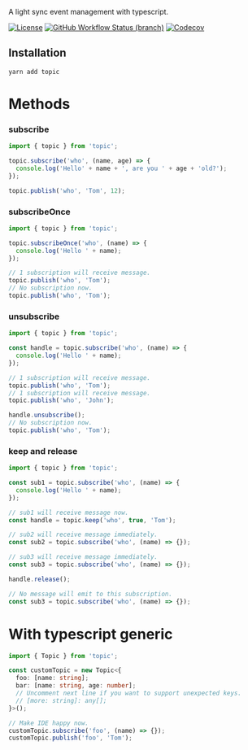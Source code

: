 A light sync event management with typescript.

[![License](https://img.shields.io/github/license/fwh1990/topic)](https://github.com/fwh1990/topic/blob/master/LICENSE)
[![GitHub Workflow Status (branch)](https://img.shields.io/github/workflow/status/fwh1990/topic/CI/master)](https://github.com/fwh1990/topic/actions)
[![Codecov](https://img.shields.io/codecov/c/github/fwh1990/topic)](https://codecov.io/gh/fwh1990/topic)


## Installation
````
yarn add topic
````

# Methods

### subscribe
```typescript
import { topic } from 'topic';

topic.subscribe('who', (name, age) => {
  console.log('Hello' + name + ', are you ' + age + 'old?');
});

topic.publish('who', 'Tom', 12);
```

### subscribeOnce
```typescript
import { topic } from 'topic';

topic.subscribeOnce('who', (name) => {
  console.log('Hello ' + name);
});

// 1 subscription will receive message.
topic.publish('who', 'Tom');
// No subscription now.
topic.publish('who', 'Tom');
```

### unsubscribe
```typescript
import { topic } from 'topic';

const handle = topic.subscribe('who', (name) => {
  console.log('Hello ' + name);
});

// 1 subscription will receive message.
topic.publish('who', 'Tom');
// 1 subscription will receive message.
topic.publish('who', 'John');

handle.unsubscribe();
// No subscription now.
topic.publish('who', 'Tom');
```

### keep and release

```typescript
import { topic } from 'topic';

const sub1 = topic.subscribe('who', (name) => {
  console.log('Hello ' + name);
});

// sub1 will receive message now.
const handle = topic.keep('who', true, 'Tom');

// sub2 will receive message immediately.
const sub2 = topic.subscribe('who', (name) => {});

// sub3 will receive message immediately.
const sub3 = topic.subscribe('who', (name) => {});

handle.release();

// No message will emit to this subscription.
const sub3 = topic.subscribe('who', (name) => {});
```

# With typescript generic
```typescript
import { Topic } from 'topic';

const customTopic = new Topic<{
  foo: [name: string];
  bar: [name: string, age: number];
  // Uncomment next line if you want to support unexpected keys.
  // [more: string]: any[];
}>();

// Make IDE happy now.
customTopic.subscribe('foo', (name) => {});
customTopic.publish('foo', 'Tom');
```
